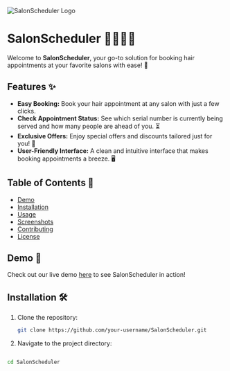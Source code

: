 ![SalonScheduler Logo](https://via.placeholder.com/150x150.png?text=SalonScheduler)

# SalonScheduler 💇‍♂️💇‍♀️

Welcome to **SalonScheduler**, your go-to solution for booking hair appointments at your favorite salons with ease! 🌟

## Features ✨

- **Easy Booking:** Book your hair appointment at any salon with just a few clicks.
- **Check Appointment Status:** See which serial number is currently being served and how many people are ahead of you. ⏳
- **Exclusive Offers:** Enjoy special offers and discounts tailored just for you! 🎉
- **User-Friendly Interface:** A clean and intuitive interface that makes booking appointments a breeze. 🖥️

## Table of Contents 📖

- [Demo](#demo-)
- [Installation](#installation-)
- [Usage](#usage-)
- [Screenshots](#screenshots-)
- [Contributing](#contributing-)
- [License](#license-)

## Demo 🚀

Check out our live demo [here](https://your-live-demo-link.com) to see SalonScheduler in action!

## Installation 🛠️

1. Clone the repository:
   ```bash
   git clone https://github.com/your-username/SalonScheduler.git

2.  Navigate to the project directory:

```bash

cd SalonScheduler
